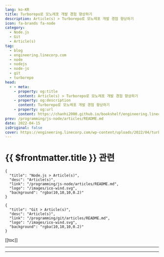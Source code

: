 ```yaml
---
lang: ko-KR
title: Turborepo로 모노레포 개발 경험 향상하기
description: Article(s) > Turborepo로 모노레포 개발 경험 향상하기
icon: fa-brands fa-node
category: 
  - Node.js
  - Git
  - Article(s)
tag: 
  - blog
  - engineering.linecorp.com
  - node
  - nodejs
  - node-js
  - git
  - turborepo
head:
  - - meta:
    - property: og:title
      content: Article(s) > Turborepo로 모노레포 개발 경험 향상하기
    - property: og:description
      content: Turborepo로 모노레포 개발 경험 향상하기
    - property: og:url
      content: https://chanhi2000.github.io/bookshelf/engineering.linecorp.com/monorepo-with-turborepo.html
prev: /programming/js-node/articles/README.md
date: 2022-04-15
isOriginal: false
cover: https://engineering.linecorp.com/wp-content/uploads/2022/04/turborepo3.png
---
```


# {{ $frontmatter.title }} 관련

```component VPCard
{
  "title": "Node.js > Article(s)",
  "desc": "Article(s)",
  "link": "/programming/js-node/articles/README.md",
  "logo": "/images/ico-wind.svg",
  "background": "rgba(10,10,10,0.2)"
}
```

```component VPCard
{
  "title": "Git > Article(s)",
  "desc": "Article(s)",
  "link": "/programming/git/articles/README.md",
  "logo": "/images/ico-wind.svg",
  "background": "rgba(10,10,10,0.2)"
}
```

[[toc]]

---

<SiteInfo
  name="Turborepo로 모노레포 개발 경험 향상하기"
  desc="안녕하세요. 저는 LINE+ UIT 조직에서 프런트엔드 개발을 하고 있는 이상철입니다. 저는 UVP(Universal Video Player)라는 사내 동영상 컴포넌트 라이브러리를 모노레포 환경에서 개발하고 있는데요. 어떻게 하면 모노레포를 조금 더 잘 활용할 수 있..."
  url="https://engineering.linecorp.com/ko/blog/monorepo-with-turborepo"
  logo="https://engineering.linecorp.com/favicon-32x32.png?v=6d6085f233d02c34273fa8a8849b502a"
  preview="https://engineering.linecorp.com/wp-content/uploads/2022/04/turborepo3.png"/>

<!-- TODO: 작성 -->

---

<TagLinks />